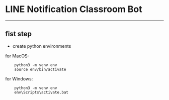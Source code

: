 # LINE Notification Classroom Bot

---

## fist step

- create python environments

for MacOS:

```shell
    python3 -m venv env
    source env/bin/activate
```

for Windows:

```shell
    python3 -m venv env
    env\Scripts\activate.bat
```
